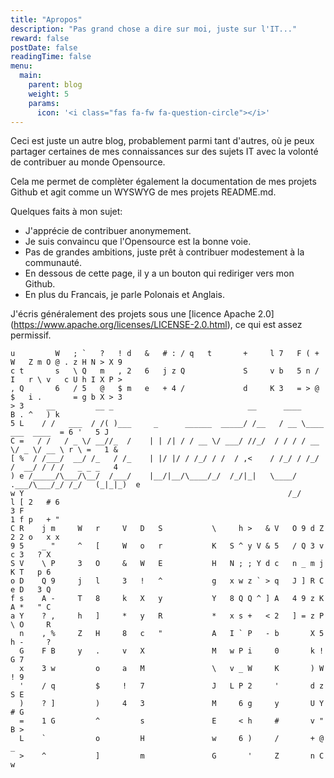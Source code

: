 ```yaml
---
title: "Apropos"
description: "Pas grand chose a dire sur moi, juste sur l'IT..."
reward: false
postDate: false
readingTime: false
menu:
  main:
    parent: blog
    weight: 5
    params:
      icon: '<i class="fas fa-fw fa-question-circle"></i>'
---
```


Ceci est juste un autre blog, probablement parmi tant d'autres, où je peux partager certaines de mes connaissances sur des sujets IT avec la volonté de contribuer au monde Opensource. 

Cela me permet de complèter également la documentation de mes projets Github et agit comme un WYSWYG de mes projets README.md. 

Quelques faits à mon sujet: 

* J'apprécie de contribuer anonymement. 
* Je suis convaincu que l'Opensource est la bonne voie. 
* Pas de grandes ambitions, juste prêt à contribuer modestement à la communauté. 
* En dessous de cette page, il y a un bouton qui rediriger vers mon Github.
* En plus du Francais, je parle Polonais et Anglais.

J'écris généralement des projets sous une [licence Apache 2.0] (https://www.apache.org/licenses/LICENSE-2.0.html), ce qui est assez permissif.


```
u         W   ; `   ?   ! d   &   # : / q   t       +     l 7   F ( + W   Z m O @ . z H N > X 9  
c t       s   \ Q   m   , 2   6   j z Q             S     v b   5 n / I   r \ v   c U h I X P >  
, Q       6   / 5   @   $ m   e   + 4 /             d     K 3   = > @ $   i .       = g b X > 3  
> 3     __         __ _                              __      ____                  B . ^   ) k   
5 L    / /   ___  / /( )___     _      ______  _____/ /__   / __ \____  ___  ____  = 6 '   5 J   
C =   / /   / _ \/ __//_  /    | | /| / / __ \/ ___/ //_/  / / / / __ \/ _ \/ __ \ r \ =   1 &   
[ %  / /___/  __/ /_   / /_    | |/ |/ / /_/ / /  / ,<    / /_/ / /_/ /  __/ / / /   _ _ _   4   
) e /_____/\___/\__/  /___/    |__/|__/\____/_/  /_/|_|   \____/ .___/\___/_/ /_/   (_|_|_)  e   
w Y                                                           /_/                  l [ 2   # 6   
3 F                                                                                1 f p   + "   
C R    j m     W   r     V   D   S           \     h >   & V   O 9 d Z             2 2 o   x x   
9 5    _ "     ^   [     W   o   r           K   S ^ y V & 5   / Q 3 v               c 3   ? X   
S V    \ P     3   O     &   W   E           H   N ; ; Y d c   n _ m j               K T   p 6   
o D    Q 9     j   l     3   !   ^           g   x w z ` > q   J ] R C               e D   3 Q   
f s    A -     T   8     k   X   y           Y   8 Q Q ^ ] A   4 9 z K               A *   " C   
a Y    ? ,     h   ]     *   y   R           *   x s +   < 2   ] = z P               \ O     R   
  n    , %     Z   H     8   c   "           A   I ` P   - b       X 5               h -     ?   
  G    F B     y   .     v   X               M   w P i     0       k !               G 7         
  x    3 w         o     a   M               \   v _ W     K       ) W               ! 9         
  '    / q         $     !   7               J   L P 2     '       d z               S E         
  )    ? ]         )     4   3               M     6 g     y       U Y               # G         
  =    1 G         ^         s               E     < h     #       v "               B >         
  L    `           o         H               w     6 )     /       + @               _           
  >    ^           ]         m               G       '     Z       n C               w
```
